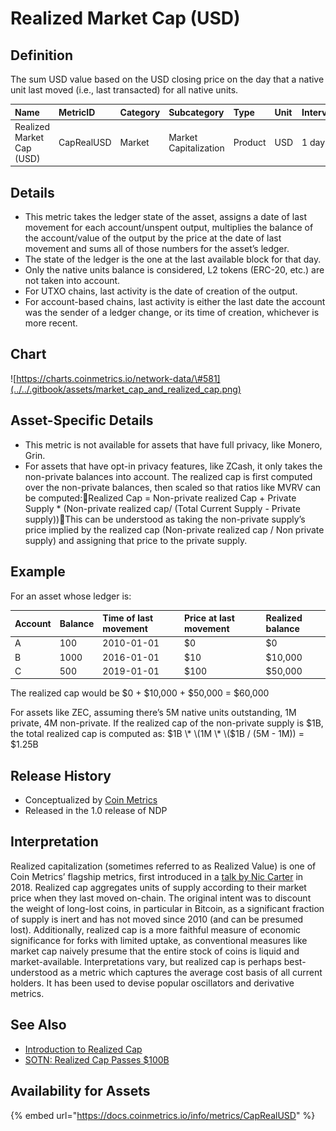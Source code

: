 # Realized Market Cap \(USD\)

## Definition

The sum USD value based on the USD closing price on the day that a native unit last moved \(i.e., last transacted\) for all native units.

| Name | MetricID | Category | Subcategory | Type | Unit | Interval |
| :--- | :--- | :--- | :--- | :--- | :--- | :--- |
| Realized Market Cap \(USD\) | CapRealUSD | Market | Market Capitalization | Product | USD | 1 day |

## Details

* This metric takes the ledger state of the asset, assigns a date of last movement for each account/unspent output, multiplies the balance of the account/value of the output by the price at the date of last movement and sums all of those numbers for the asset’s ledger.
* The state of the ledger is the one at the last available block for that day.
* Only the native units balance is considered, L2 tokens \(ERC-20, etc.\) are not taken into account.
* For UTXO chains, last activity is the date of creation of the output.
* For account-based chains, last activity is either the last date the account was the sender of a ledger change, or its time of creation, whichever is more recent.

## Chart

![https://charts.coinmetrics.io/network-data/\#581](../../.gitbook/assets/market_cap_and_realized_cap.png)

## Asset-Specific Details

* This metric is not available for assets that have full privacy, like Monero, Grin.
* For assets that have opt-in privacy features, like ZCash, it only takes the non-private balances into account. The realized cap is first computed over the non-private balances, then scaled so that ratios like MVRV can be computed:Realized Cap = Non-private realized Cap + Private Supply \* \(Non-private realized cap/ \(Total Current Supply - Private supply\)\)This can be understood as taking the non-private supply’s price implied by the realized cap \(Non-private realized cap / Non private supply\) and assigning that price to the private supply.

## Example

For an asset whose ledger is:

| Account | Balance | Time of last movement | Price at last movement | Realized balance |
| :--- | :--- | :--- | :--- | :--- |
| A | 100 | 2010-01-01 | $0 | $0 |
| B | 1000 | 2016-01-01 | $10 | $10,000 |
| C | 500 | 2019-01-01 | $100 | $50,000 |

The realized cap would be $0 + $10,000 + $50,000 = $60,000

For assets like ZEC, assuming there’s 5M native units outstanding, 1M private, 4M non-private. If the realized cap of the non-private supply is $1B, the total realized cap is computed as: $1B \* \(1M \* \($1B / \(5M - 1M\)\) = $1.25B

## Release History

* Conceptualized by [Coin Metrics](https://coinmetrics.io/realized-capitalization/)
* Released in the 1.0 release of NDP

## Interpretation

Realized capitalization \(sometimes referred to as Realized Value\) is one of Coin Metrics’ flagship metrics, first introduced in a [talk by Nic Carter](https://medium.com/@RainDogDance/bitcoin-as-a-novel-market-institution-nic-carter-talk-at-baltic-honeybadger-2018-e085f163b213) in 2018. Realized cap aggregates units of supply according to their market price when they last moved on-chain. The original intent was to discount the weight of long-lost coins, in particular in Bitcoin, as a significant fraction of supply is inert and has not moved since 2010 \(and can be presumed lost\). Additionally, realized cap is a more faithful measure of economic significance for forks with limited uptake, as conventional measures like market cap naively presume that the entire stock of coins is liquid and market-available. Interpretations vary, but realized cap is perhaps best-understood as a metric which captures the average cost basis of all current holders. It has been used to devise popular oscillators and derivative metrics.

## See Also

* [Introduction to Realized Cap](https://coinmetrics.io/realized-capitalization/)
* [SOTN: Realized Cap Passes $100B](https://coinmetrics.substack.com/p/coin-metrics-state-of-the-network-fe8)

## Availability for Assets

{% embed url="https://docs.coinmetrics.io/info/metrics/CapRealUSD" %}

